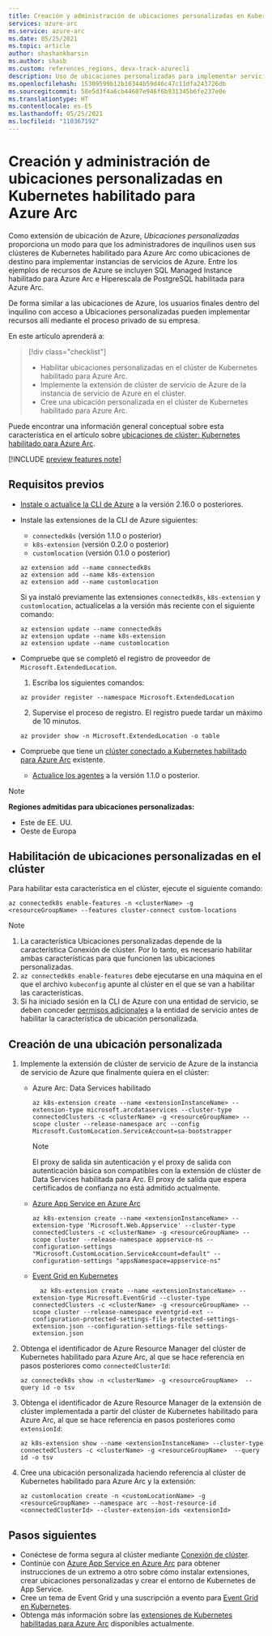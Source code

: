```yaml
---
title: Creación y administración de ubicaciones personalizadas en Kubernetes habilitado para Azure Arc
services: azure-arc
ms.service: azure-arc
ms.date: 05/25/2021
ms.topic: article
author: shashankbarsin
ms.author: shasb
ms.custom: references_regions, devx-track-azurecli
description: Uso de ubicaciones personalizadas para implementar servicios de PaaS de Azure en clústeres de Kubernetes habilitado para Azure Arc
ms.openlocfilehash: 15309599b12b10344b59d46c47c11dfa243726db
ms.sourcegitcommit: 58e5d3f4a6cb44607e946f6b931345b6fe237e0e
ms.translationtype: HT
ms.contentlocale: es-ES
ms.lasthandoff: 05/25/2021
ms.locfileid: "110367192"
---
```

# <a name="create-and-manage-custom-locations-on-azure-arc-enabled-kubernetes"></a>Creación y administración de ubicaciones personalizadas en Kubernetes habilitado para Azure Arc

Como extensión de ubicación de Azure, *Ubicaciones personalizadas* proporciona un modo para que los administradores de inquilinos usen sus clústeres de Kubernetes habilitado para Azure Arc como ubicaciones de destino para implementar instancias de servicios de Azure. Entre los ejemplos de recursos de Azure se incluyen SQL Managed Instance habilitado para Azure Arc e Hiperescala de PostgreSQL habilitada para Azure Arc.

De forma similar a las ubicaciones de Azure, los usuarios finales dentro del inquilino con acceso a Ubicaciones personalizadas pueden implementar recursos allí mediante el proceso privado de su empresa.

En este artículo aprenderá a:
> [!div class="checklist"]
> * Habilitar ubicaciones personalizadas en el clúster de Kubernetes habilitado para Azure Arc.
> * Implemente la extensión de clúster de servicio de Azure de la instancia de servicio de Azure en el clúster.
> * Cree una ubicación personalizada en el clúster de Kubernetes habilitado para Azure Arc.

Puede encontrar una información general conceptual sobre esta característica en el artículo sobre [ubicaciones de clúster: Kubernetes habilitado para Azure Arc](conceptual-custom-locations.md).

[!INCLUDE [preview features note](./includes/preview/preview-callout.md)]

## <a name="prerequisites"></a>Requisitos previos

- [Instale o actualice la CLI de Azure](/cli/azure/install-azure-cli) a la versión 2.16.0 o posteriores.

- Instale las extensiones de la CLI de Azure siguientes:
    - `connectedk8s` (versión 1.1.0 o posterior)
    - `k8s-extension` (versión 0.2.0 o posterior)
    - `customlocation` (versión 0.1.0 o posterior) 
  
    ```azurecli
    az extension add --name connectedk8s
    az extension add --name k8s-extension
    az extension add --name customlocation
    ```
    
    Si ya instaló previamente las extensiones `connectedk8s`, `k8s-extension` y `customlocation`, actualícelas a la versión más reciente con el siguiente comando:

    ```azurecli
    az extension update --name connectedk8s
    az extension update --name k8s-extension
    az extension update --name customlocation
    ```

- Compruebe que se completó el registro de proveedor de `Microsoft.ExtendedLocation`.
    1. Escriba los siguientes comandos:
    
    ```azurecli
    az provider register --namespace Microsoft.ExtendedLocation
    ```

    2. Supervise el proceso de registro. El registro puede tardar un máximo de 10 minutos.
    
    ```azurecli
    az provider show -n Microsoft.ExtendedLocation -o table
    ```

- Compruebe que tiene un [clúster conectado a Kubernetes habilitado para Azure Arc](quickstart-connect-cluster.md) existente.
    - [Actualice los agentes](agent-upgrade.md#manually-upgrade-agents) a la versión 1.1.0 o posterior.

>[!NOTE]
>**Regiones admitidas para ubicaciones personalizadas:**
>* Este de EE. UU.
>* Oeste de Europa

## <a name="enable-custom-locations-on-cluster"></a>Habilitación de ubicaciones personalizadas en el clúster

Para habilitar esta característica en el clúster, ejecute el siguiente comando:

```console
az connectedk8s enable-features -n <clusterName> -g <resourceGroupName> --features cluster-connect custom-locations
```

> [!NOTE]
> 1. La característica Ubicaciones personalizadas depende de la característica Conexión de clúster. Por lo tanto, es necesario habilitar ambas características para que funcionen las ubicaciones personalizadas.
> 2. `az connectedk8s enable-features` debe ejecutarse en una máquina en el que el archivo `kubeconfig` apunte al clúster en el que se van a habilitar las características.
> 3. Si ha iniciado sesión en la CLI de Azure con una entidad de servicio, se deben conceder [permisos adicionales](troubleshooting.md#enable-custom-locations-using-service-principal) a la entidad de servicio antes de habilitar la característica de ubicación personalizada.

## <a name="create-custom-location"></a>Creación de una ubicación personalizada

1. Implemente la extensión de clúster de servicio de Azure de la instancia de servicio de Azure que finalmente quiera en el clúster:

    * Azure Arc: Data Services habilitado

        ```azurecli
        az k8s-extension create --name <extensionInstanceName> --extension-type microsoft.arcdataservices --cluster-type connectedClusters -c <clusterName> -g <resourceGroupName> --scope cluster --release-namespace arc --config Microsoft.CustomLocation.ServiceAccount=sa-bootstrapper
        ```
        > [!NOTE]
        > El proxy de salida sin autenticación y el proxy de salida con autenticación básica son compatibles con la extensión de clúster de Data Services habilitada para Arc. El proxy de salida que espera certificados de confianza no está admitido actualmente.


    * [Azure App Service en Azure Arc](../../app-service/overview-arc-integration.md)

        ```azurecli
        az k8s-extension create --name <extensionInstanceName> --extension-type 'Microsoft.Web.Appservice' --cluster-type connectedClusters -c <clusterName> -g <resourceGroupName> --scope cluster --release-namespace appservice-ns --configuration-settings "Microsoft.CustomLocation.ServiceAccount=default" --configuration-settings "appsNamespace=appservice-ns" 
        ```

    * [Event Grid en Kubernetes](/azure/event-grid/kubernetes/overview)

        ```azurecli
          az k8s-extension create --name <extensionInstanceName> --extension-type Microsoft.EventGrid --cluster-type connectedClusters -c <clusterName> -g <resourceGroupName> --scope cluster --release-namespace eventgrid-ext --configuration-protected-settings-file protected-settings-extension.json --configuration-settings-file settings-extension.json
        ```

1. Obtenga el identificador de Azure Resource Manager del clúster de Kubernetes habilitado para Azure Arc, al que se hace referencia en pasos posteriores como `connectedClusterId`:

    ```azurecli
    az connectedk8s show -n <clusterName> -g <resourceGroupName>  --query id -o tsv
    ```

1. Obtenga el identificador de Azure Resource Manager de la extensión de clúster implementada a partir del clúster de Kubernetes habilitado para Azure Arc, al que se hace referencia en pasos posteriores como `extensionId`:

    ```azurecli
    az k8s-extension show --name <extensionInstanceName> --cluster-type connectedClusters -c <clusterName> -g <resourceGroupName>  --query id -o tsv
    ```

1. Cree una ubicación personalizada haciendo referencia al clúster de Kubernetes habilitado para Azure Arc y la extensión:

    ```azurecli
    az customlocation create -n <customLocationName> -g <resourceGroupName> --namespace arc --host-resource-id <connectedClusterId> --cluster-extension-ids <extensionId>
    ```

## <a name="next-steps"></a>Pasos siguientes

- Conéctese de forma segura al clúster mediante [Conexión de clúster](cluster-connect.md).
- Continúe con [Azure App Service en Azure Arc](../../app-service/overview-arc-integration.md) para obtener instrucciones de un extremo a otro sobre cómo instalar extensiones, crear ubicaciones personalizadas y crear el entorno de Kubernetes de App Service. 
- Cree un tema de Event Grid y una suscripción a evento para [Event Grid en Kubernetes](/azure/event-grid/kubernetes/overview).
- Obtenga más información sobre las [extensiones de Kubernetes habilitadas para Azure Arc](extensions.md#currently-available-extensions) disponibles actualmente.

